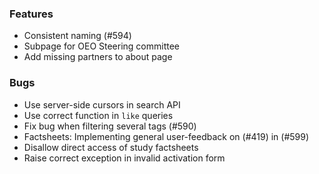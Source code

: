 <!--
SPDX-FileCopyrightText: 2025 Christian Winger <https://github.com/wingechr>
SPDX-FileCopyrightText: 2025 Martin Glauer <https://github.com/MGlauer>

SPDX-License-Identifier: CC0-1.0
-->

### Features

- Consistent naming (#594)
- Subpage for OEO Steering committee
- Add missing partners to about page

### Bugs

- Use server-side cursors in search API
- Use correct function in `like` queries
- Fix bug when filtering several tags (#590)
- Factsheets: Implementing general user-feedback on (#419) in (#599)
- Disallow direct access of study factsheets
- Raise correct exception in invalid activation form
